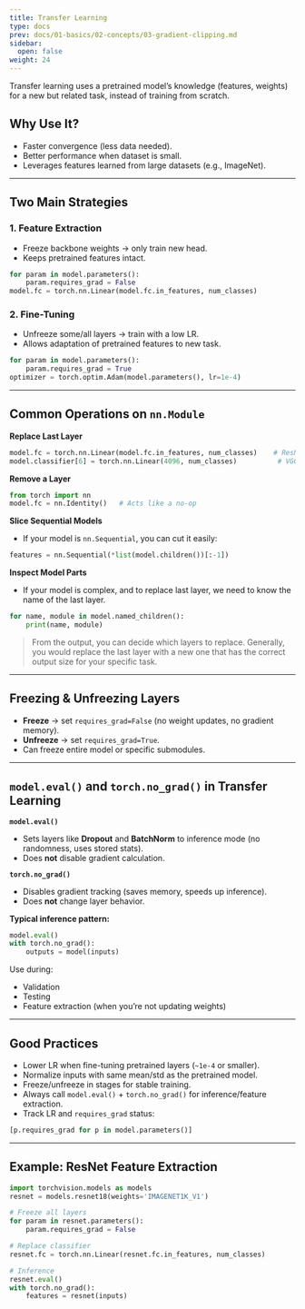 ```yaml
---
title: Transfer Learning
type: docs
prev: docs/01-basics/02-concepts/03-gradient-clipping.md
sidebar:
  open: false
weight: 24
---
```



Transfer learning uses a pretrained model’s knowledge (features, weights) for a new but related task, instead of training from scratch.

## Why Use It?

* Faster convergence (less data needed).
* Better performance when dataset is small.
* Leverages features learned from large datasets (e.g., ImageNet).

---

## Two Main Strategies

### **1. Feature Extraction**

* Freeze backbone weights → only train new head.
* Keeps pretrained features intact.

```python
for param in model.parameters():
    param.requires_grad = False
model.fc = torch.nn.Linear(model.fc.in_features, num_classes)
```

### **2. Fine-Tuning**

* Unfreeze some/all layers → train with a low LR.
* Allows adaptation of pretrained features to new task.

```python
for param in model.parameters():
    param.requires_grad = True
optimizer = torch.optim.Adam(model.parameters(), lr=1e-4)
```

---

## Common Operations on `nn.Module`

**Replace Last Layer**

```python
model.fc = torch.nn.Linear(model.fc.in_features, num_classes)    # ResNet example
model.classifier[6] = torch.nn.Linear(4096, num_classes)          # VGG example
```

**Remove a Layer**

```python
from torch import nn
model.fc = nn.Identity()   # Acts like a no-op
```

**Slice Sequential Models**

- If your model is `nn.Sequential`, you can cut it easily:

```python
features = nn.Sequential(*list(model.children())[:-1])
```

**Inspect Model Parts**

- If your model is complex, and to replace last layer, we need to know the name of the last layer.

```python
for name, module in model.named_children():
    print(name, module)
```

> From the output, you can decide which layers to replace. Generally, you would replace the last layer with a new one that has the correct output size for your specific task.

---

## Freezing & Unfreezing Layers

* **Freeze** → set `requires_grad=False` (no weight updates, no gradient memory).
* **Unfreeze** → set `requires_grad=True`.
* Can freeze entire model or specific submodules.

---

## `model.eval()` and `torch.no_grad()` in Transfer Learning

**`model.eval()`**

* Sets layers like **Dropout** and **BatchNorm** to inference mode (no randomness, uses stored stats).
* Does **not** disable gradient calculation.

**`torch.no_grad()`**

* Disables gradient tracking (saves memory, speeds up inference).
* Does **not** change layer behavior.

**Typical inference pattern:**

```python
model.eval()
with torch.no_grad():
    outputs = model(inputs)
```

Use during:

* Validation
* Testing
* Feature extraction (when you’re not updating weights)

---

## Good Practices

* Lower LR when fine-tuning pretrained layers (`~1e-4` or smaller).
* Normalize inputs with same mean/std as the pretrained model.
* Freeze/unfreeze in stages for stable training.
* Always call `model.eval()` + `torch.no_grad()` for inference/feature extraction.
* Track LR and `requires_grad` status:

```python
[p.requires_grad for p in model.parameters()]
```

---

## Example: ResNet Feature Extraction

```python
import torchvision.models as models
resnet = models.resnet18(weights='IMAGENET1K_V1')

# Freeze all layers
for param in resnet.parameters():
    param.requires_grad = False

# Replace classifier
resnet.fc = torch.nn.Linear(resnet.fc.in_features, num_classes)

# Inference
resnet.eval()
with torch.no_grad():
    features = resnet(inputs)
```
